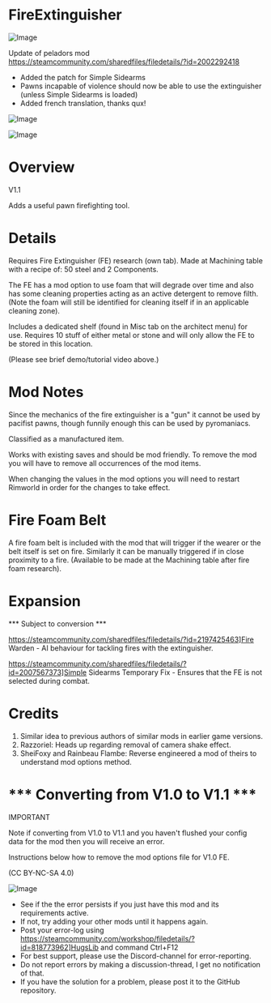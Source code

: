 # FireExtinguisher

![Image](https://i.imgur.com/buuPQel.png)

Update of peladors mod
https://steamcommunity.com/sharedfiles/filedetails/?id=2002292418

- Added the patch for Simple Sidearms
- Pawns incapable of violence should now be able to use the extinguisher (unless Simple Sidearms is loaded)
- Added french translation, thanks qux!

![Image](https://i.imgur.com/pufA0kM.png)

	
![Image](https://i.imgur.com/Z4GOv8H.png)


# Overview
 V1.1

Adds a useful pawn firefighting tool.

# Details


Requires Fire Extinguisher (FE) research (own tab). Made at Machining table with a recipe of: 50 steel and 2 Components.

The FE has a mod option to use foam that will degrade over time and also has some cleaning properties acting as an active detergent to remove filth. (Note the foam will still be identified for cleaning itself if in an applicable cleaning zone).

Includes a dedicated shelf (found in Misc tab on the architect menu) for use. Requires 10 stuff of either metal or stone and will only allow the FE to be stored in this location.

(Please see brief demo/tutorial video above.)

# Mod Notes


Since the mechanics of the fire extinguisher is a "gun" it cannot be used by pacifist pawns, though funnily enough this can be used by pyromaniacs. 

Classified as a manufactured item.

Works with existing saves and should be mod friendly. To remove the mod you will have to remove all occurrences of the mod items.

When changing the values in the mod options you will need to restart Rimworld in order for the changes to take effect.

# Fire Foam Belt


A fire foam belt is included with the mod that will trigger if the wearer or the belt itself is set on fire. Similarly it can be manually triggered if in close proximity to a fire. (Available to be made at the Machining table after fire foam research).

# Expansion
 *** Subject to conversion ***

https://steamcommunity.com/sharedfiles/filedetails/?id=2197425463]Fire Warden - AI behaviour for tackling fires with the extinguisher.

https://steamcommunity.com/sharedfiles/filedetails/?id=2007567373]Simple Sidearms Temporary Fix - Ensures that the FE is not selected during combat.

# Credits


1) Similar idea to previous authors of similar mods in earlier game versions.
2) Razzoriel: Heads up regarding removal of camera shake effect.
3) SheiFoxy and Rainbeau Flambe: Reverse engineered a mod of theirs to understand mod options method.

# *** Converting from V1.0 to V1.1 ***
 IMPORTANT

Note if converting from V1.0 to V1.1 and you haven't flushed your config data for the mod then you will receive an error.

Instructions below how to remove the mod options file for V1.0 FE.

(CC BY-NC-SA 4.0)


![Image](https://i.imgur.com/PwoNOj4.png)



-  See if the the error persists if you just have this mod and its requirements active.
-  If not, try adding your other mods until it happens again.
-  Post your error-log using https://steamcommunity.com/workshop/filedetails/?id=818773962]HugsLib and command Ctrl+F12
-  For best support, please use the Discord-channel for error-reporting.
-  Do not report errors by making a discussion-thread, I get no notification of that.
-  If you have the solution for a problem, please post it to the GitHub repository.



